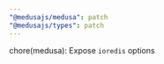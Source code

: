 ```yaml
---
"@medusajs/medusa": patch
"@medusajs/types": patch
---
```


chore(medusa): Expose `ioredis` options
